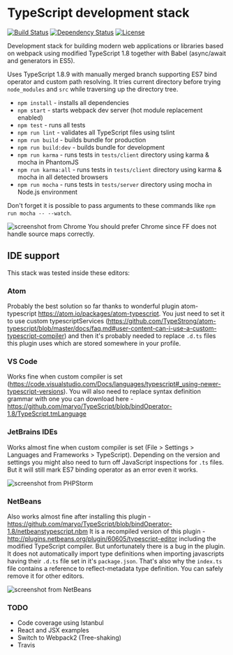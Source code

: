 # TypeScript development stack

[![Build Status](https://travis-ci.org/vaniocz/typescript-dev-stack.svg?branch=master)](https://travis-ci.org/vaniocz/typescript-dev-stack)
[![Dependency Status](https://david-dm.org/vaniocz/typescript-dev-stack.svg)](https://david-dm.org/vaniocz/typescript-dev-stack)
[![License](https://img.shields.io/badge/license-MIT-4D9283.svg)](https://github.com/vaniocz/typescript-dev-stack/blob/master/LICENSE)

Development stack for building modern web applications or libraries based on webpack using modified TypeScript 1.8 together with Babel (async/await and generators in ES5).

Uses TypeScript 1.8.9 with manually merged branch supporting ES7 bind operator and custom path resolving.
It tries current directory before trying `node_modules` and `src` while traversing up the directory tree.

- `npm install` - installs all dependencies
- `npm start` - starts webpack dev server (hot module replacement enabled)
- `npm test` - runs all tests
- `npm run lint` - validates all TypeScript files using tslint
- `npm run build` - builds bundle for production
- `npm run build:dev` - builds bundle for development
- `npm run karma` - runs tests in `tests/client` directory using karma & mocha in PhantomJS
- `npm run karma:all` - runs tests in `tests/client` directory using karma & mocha in all detected browsers
- `npm run mocha` - runs tests in `tests/server` directory using mocha in Node.js environment

Don't forget it is possible to pass arguments to these commands like `npm run mocha -- --watch`.

![screenshot from Chrome](https://i.imgsafe.org/09409a2.png)
You should prefer Chrome since FF does not handle source maps correctly.

## IDE support
This stack was tested inside these editors:

### Atom
Probably the best solution so far thanks to wonderful plugin atom-typescript https://atom.io/packages/atom-typescript.
You just need to set it to use custom typescriptServices (https://github.com/TypeStrong/atom-typescript/blob/master/docs/faq.md#user-content-can-i-use-a-custom-typescript-compiler)
and then it's probably needed to replace `.d.ts` files this plugin uses which are stored somewhere in your profile.

### VS Code
Works fine when custom compiler is set (https://code.visualstudio.com/Docs/languages/typescript#_using-newer-typescript-versions).
You will also need to replace syntax definition grammar with one you can download here - https://github.com/maryo/TypeScript/blob/bindOperator-1.8/TypeScript.tmLanguage

### JetBrains IDEs
Works almost fine when custom compiler is set (File > Settings > Languages and Frameworks > TypeScript).
Depending on the version and settings you might also need to turn off JavaScript inspections for `.ts` files.
But it will still mark ES7 binding operator as an error even it works.

![screenshot from PHPStorm](https://i.imgsafe.org/0b1cfe5.png)

### NetBeans
Also works almost fine after installing this plugin - https://github.com/maryo/TypeScript/blob/bindOperator-1.8/netbeanstypescript.nbm
It is a recompiled version of this plugin - http://plugins.netbeans.org/plugin/60605/typescript-editor
including the modified TypeScript compiler. But unfortunately there is a bug in the plugin.
It does not automatically import type definitions when importing javascripts having their `.d.ts` file set in it's `package.json`.
That's also why the `index.ts` file contains a reference to reflect-metadata type definition. You can safely remove it for other editors.

![screenshot from NetBeans](https://i.imgsafe.org/0a2c943.png)

### TODO
- Code coverage using Istanbul
- React and JSX examples
- Switch to Webpack2 (Tree-shaking)
- Travis
